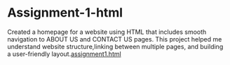 # Assignment-1-html
Created a homepage for a website using HTML that includes smooth navigation to ABOUT US and CONTACT US pages. This project helped me understand website structure,linking between multiple pages, and building a user-friendly layout.[assignment1.html](https://github.com/user-attachments/files/22328010/assignment1.html)



